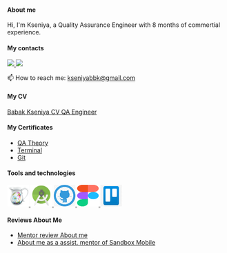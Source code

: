#### About me


Hi, I'm Kseniya, a Quality Assurance Engineer with 8 months of commertial experience. 


#### My contacts


<p align='left'>
   <a href="[https://www.linkedin.com/in/kseniyababak/"]>
       <img src="https://img.shields.io/badge/linkedin-%230077B5.svg?&style=for-the-badge&logo=linkedin&logoColor=white"/>
   </a>
   <a href="[https://t.me/aksin_ya"]>
       <img src="https://img.shields.io/badge/Telegram-2CA5E0?style=for-the-badge&logo=telegram&logoColor=white"/>
   </a>
<p align='left'>
   📫 How to reach me: <a href='mailto:kseniyabbk@gmail.com'>kseniyabbk@gmail.com</a>
</p>

#### My CV 

[Babak Kseniya CV QA Engineer](https://drive.google.com/file/d/1fMNagV6-9Y__sf2q17ysAxW1E2JMDHJN/view?usp=sharing)

#### My Certificates 
- [QA Theory](https://ссылочку_сюда)
- [Terminal](https://ссылочку_сюда)
- [Git](https://ссылочку_сюда)

#### Tools and technologies

<p align="left">
<a href="https://www.charlesproxy.com/">
<img src="https://github.com/qajenna/qajenna/blob/main/icons/Charles.png" alt="Charles" width="50" height="50" />
</a> 
<a href="https://developer.android.com/studio">
<img src="https://github.com/qajenna/qajenna/blob/main/icons/Android%20Studio.png" alt="Android Studio" width="50" height="50" />
</a>
<a href="https://github.com">
<img src="https://github.com/qajenna/qajenna/blob/main/icons/GitHub.png" alt="Figma" width="50" height="50" /> 
</a>
<a href="https://figma.com">
<img src="https://github.com/qajenna/qajenna/blob/main/icons/Figma.svg" alt="Figma" width="50" height="50" /> 
</a>
<a href="https://trello.com">
<img src="https://github.com/qajenna/qajenna/blob/main/icons/Trello.png" alt="Figma" width="50" height="50" /> 
</a>
</p>

#### Reviews About Me
  -  [Mentor review About me](https://www.linkedin.com/feed/update/urn:li:activity:7249862589537472514?commentUrn=urn%3Ali%3Acomment%3A%28activity%3A7249862589537472514%2C7249862949790515201%29&dashCommentUrn=urn%3Ali%3Afsd_comment%3A%287249862949790515201%2Curn%3Ali%3Aactivity%3A7249862589537472514%29)
  -  [About me as a assist. mentor of Sandbox Mobile](https://drive.google.com/drive/folders/1yIt3nfq99AG6z-0JcmgIeYRQOEExz61f?usp=drive_link)
